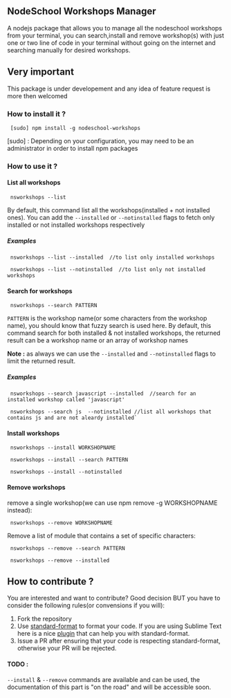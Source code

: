 ## NodeSchool Workshops Manager
A nodejs package that allows you to manage all the nodeschool workshops from  your terminal,
you can search,install and remove workshop(s) with just one or two line of code in your terminal without going on the internet
and searching manually for desired workshops.


## Very important
This package is under developement and any idea of feature request is more then welcomed



### How to install it ?
```
 [sudo] npm install -g nodeschool-workshops
```

[sudo] : Depending on your configuration, you may need to be an administrator in order to install npm packages

### How to use it ?
#### List all workshops
```
 nsworkshops --list
```

By default, this command list all the workshops(installed + not installed ones).
You can add the `--installed` or `--notinstalled` flags to fetch only installed or not installed workshops respectively
##### Examples

```
 nsworkshops --list --installed  //to list only installed workshops
 ``` 

```
 nsworkshops --list --notinstalled  //to list only not installed workshops
```

#### Search for workshops
```
 nsworkshops --search PATTERN
```

``PATTERN`` is the workshop name(or some characters from the workshop name), you should know that fuzzy search is used here.
By default, this command search for both installed & not installed workshops, the returned result can be a workshop name or an array of workshop names

**Note :** as always we can use the `--installed` and `--notinstalled` flags to limit the returned result.

##### Examples

```
 nsworkshops --search javascript --installed  //search for an installed workshop called 'javascript'
```
```
 nsworkshops --search js  --notinstalled //list all workshops that contains js and are not aleardy installed`
```

#### Install workshops

```
 nsworkshops --install WORKSHOPNAME
```

```
 nsworkshops --install --search PATTERN
```

```
 nsworkshops --install --notinstalled
```


#### Remove workshops
remove a single workshop(we can use npm remove -g WORKSHOPNAME instead):

```
 nsworkshops --remove WORKSHOPNAME
```

Remove a list of module that contains a set of  specific characters:

```
 nsworkshops --remove --search PATTERN
```

```
 nsworkshops --remove --installed
```

## How to contribute ?
You are interested and want to contribute? Good decision BUT you have to consider the following rules(or convensions if you will):

1. Fork the repository  
2. Use [standard-format](https://www.npmjs.com/package/standard-format) to format your code. If you are using Sublime Text here is a nice [plugin](https://packagecontrol.io/packages/StandardFormat) that can help you with standard-format.
3. Issue a PR  after ensuring that your code is respecting standard-format, otherwise your PR will be rejected.  


#### TODO :
`--install` & `--remove` commands are available and can be used, the documentation of this part is "on the road" and will be accessible soon.
